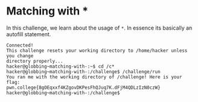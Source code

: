 # Matching with *
In this challenge, we learn about the usage of `*`. In essence its basically an autofill statement.
```
Connected!
This challenge resets your working directory to /home/hacker unless you change
directory properly...
hacker@globbing~matching-with-:~$ cd /c*
hacker@globbing~matching-with-:/challenge$ /challenge/run
You ran me with the working directory of /challenge! Here is your flag:
pwn.college{8gOEqxxf4KZgovDKPesFhQJuq7K.dFjM4QDLzIzN0czW}
hacker@globbing~matching-with-:/challenge$
```
